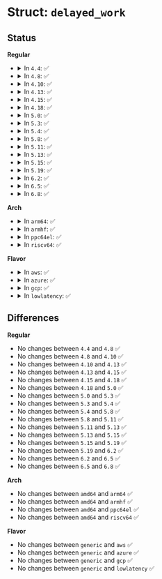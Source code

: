 # Struct: <code>delayed_work</code>

## Status
<b>Regular</b>
<ul>
<li>
<details>
<summary>In <code>4.4</code>: ✅</summary>

```c
struct delayed_work {
    struct work_struct work;
    struct timer_list timer;
    struct workqueue_struct *wq;
    int cpu;
};
```
</details>
</li>
<li>
<details>
<summary>In <code>4.8</code>: ✅</summary>

```c
struct delayed_work {
    struct work_struct work;
    struct timer_list timer;
    struct workqueue_struct *wq;
    int cpu;
};
```
</details>
</li>
<li>
<details>
<summary>In <code>4.10</code>: ✅</summary>

```c
struct delayed_work {
    struct work_struct work;
    struct timer_list timer;
    struct workqueue_struct *wq;
    int cpu;
};
```
</details>
</li>
<li>
<details>
<summary>In <code>4.13</code>: ✅</summary>

```c
struct delayed_work {
    struct work_struct work;
    struct timer_list timer;
    struct workqueue_struct *wq;
    int cpu;
};
```
</details>
</li>
<li>
<details>
<summary>In <code>4.15</code>: ✅</summary>

```c
struct delayed_work {
    struct work_struct work;
    struct timer_list timer;
    struct workqueue_struct *wq;
    int cpu;
};
```
</details>
</li>
<li>
<details>
<summary>In <code>4.18</code>: ✅</summary>

```c
struct delayed_work {
    struct work_struct work;
    struct timer_list timer;
    struct workqueue_struct *wq;
    int cpu;
};
```
</details>
</li>
<li>
<details>
<summary>In <code>5.0</code>: ✅</summary>

```c
struct delayed_work {
    struct work_struct work;
    struct timer_list timer;
    struct workqueue_struct *wq;
    int cpu;
};
```
</details>
</li>
<li>
<details>
<summary>In <code>5.3</code>: ✅</summary>

```c
struct delayed_work {
    struct work_struct work;
    struct timer_list timer;
    struct workqueue_struct *wq;
    int cpu;
};
```
</details>
</li>
<li>
<details>
<summary>In <code>5.4</code>: ✅</summary>

```c
struct delayed_work {
    struct work_struct work;
    struct timer_list timer;
    struct workqueue_struct *wq;
    int cpu;
};
```
</details>
</li>
<li>
<details>
<summary>In <code>5.8</code>: ✅</summary>

```c
struct delayed_work {
    struct work_struct work;
    struct timer_list timer;
    struct workqueue_struct *wq;
    int cpu;
};
```
</details>
</li>
<li>
<details>
<summary>In <code>5.11</code>: ✅</summary>

```c
struct delayed_work {
    struct work_struct work;
    struct timer_list timer;
    struct workqueue_struct *wq;
    int cpu;
};
```
</details>
</li>
<li>
<details>
<summary>In <code>5.13</code>: ✅</summary>

```c
struct delayed_work {
    struct work_struct work;
    struct timer_list timer;
    struct workqueue_struct *wq;
    int cpu;
};
```
</details>
</li>
<li>
<details>
<summary>In <code>5.15</code>: ✅</summary>

```c
struct delayed_work {
    struct work_struct work;
    struct timer_list timer;
    struct workqueue_struct *wq;
    int cpu;
};
```
</details>
</li>
<li>
<details>
<summary>In <code>5.19</code>: ✅</summary>

```c
struct delayed_work {
    struct work_struct work;
    struct timer_list timer;
    struct workqueue_struct *wq;
    int cpu;
};
```
</details>
</li>
<li>
<details>
<summary>In <code>6.2</code>: ✅</summary>

```c
struct delayed_work {
    struct work_struct work;
    struct timer_list timer;
    struct workqueue_struct *wq;
    int cpu;
};
```
</details>
</li>
<li>
<details>
<summary>In <code>6.5</code>: ✅</summary>

```c
struct delayed_work {
    struct work_struct work;
    struct timer_list timer;
    struct workqueue_struct *wq;
    int cpu;
};
```
</details>
</li>
<li>
<details>
<summary>In <code>6.8</code>: ✅</summary>

```c
struct delayed_work {
    struct work_struct work;
    struct timer_list timer;
    struct workqueue_struct *wq;
    int cpu;
};
```
</details>
</li>
</ul>
<b>Arch</b>
<ul>
<li>
<details>
<summary>In <code>arm64</code>: ✅</summary>

```c
struct delayed_work {
    struct work_struct work;
    struct timer_list timer;
    struct workqueue_struct *wq;
    int cpu;
};
```
</details>
</li>
<li>
<details>
<summary>In <code>armhf</code>: ✅</summary>

```c
struct delayed_work {
    struct work_struct work;
    struct timer_list timer;
    struct workqueue_struct *wq;
    int cpu;
};
```
</details>
</li>
<li>
<details>
<summary>In <code>ppc64el</code>: ✅</summary>

```c
struct delayed_work {
    struct work_struct work;
    struct timer_list timer;
    struct workqueue_struct *wq;
    int cpu;
};
```
</details>
</li>
<li>
<details>
<summary>In <code>riscv64</code>: ✅</summary>

```c
struct delayed_work {
    struct work_struct work;
    struct timer_list timer;
    struct workqueue_struct *wq;
    int cpu;
};
```
</details>
</li>
</ul>
<b>Flavor</b>
<ul>
<li>
<details>
<summary>In <code>aws</code>: ✅</summary>

```c
struct delayed_work {
    struct work_struct work;
    struct timer_list timer;
    struct workqueue_struct *wq;
    int cpu;
};
```
</details>
</li>
<li>
<details>
<summary>In <code>azure</code>: ✅</summary>

```c
struct delayed_work {
    struct work_struct work;
    struct timer_list timer;
    struct workqueue_struct *wq;
    int cpu;
};
```
</details>
</li>
<li>
<details>
<summary>In <code>gcp</code>: ✅</summary>

```c
struct delayed_work {
    struct work_struct work;
    struct timer_list timer;
    struct workqueue_struct *wq;
    int cpu;
};
```
</details>
</li>
<li>
<details>
<summary>In <code>lowlatency</code>: ✅</summary>

```c
struct delayed_work {
    struct work_struct work;
    struct timer_list timer;
    struct workqueue_struct *wq;
    int cpu;
};
```
</details>
</li>
</ul>

## Differences
<b>Regular</b>
<ul>
<li>
No changes between <code>4.4</code> and <code>4.8</code> ✅
</li>
<li>
No changes between <code>4.8</code> and <code>4.10</code> ✅
</li>
<li>
No changes between <code>4.10</code> and <code>4.13</code> ✅
</li>
<li>
No changes between <code>4.13</code> and <code>4.15</code> ✅
</li>
<li>
No changes between <code>4.15</code> and <code>4.18</code> ✅
</li>
<li>
No changes between <code>4.18</code> and <code>5.0</code> ✅
</li>
<li>
No changes between <code>5.0</code> and <code>5.3</code> ✅
</li>
<li>
No changes between <code>5.3</code> and <code>5.4</code> ✅
</li>
<li>
No changes between <code>5.4</code> and <code>5.8</code> ✅
</li>
<li>
No changes between <code>5.8</code> and <code>5.11</code> ✅
</li>
<li>
No changes between <code>5.11</code> and <code>5.13</code> ✅
</li>
<li>
No changes between <code>5.13</code> and <code>5.15</code> ✅
</li>
<li>
No changes between <code>5.15</code> and <code>5.19</code> ✅
</li>
<li>
No changes between <code>5.19</code> and <code>6.2</code> ✅
</li>
<li>
No changes between <code>6.2</code> and <code>6.5</code> ✅
</li>
<li>
No changes between <code>6.5</code> and <code>6.8</code> ✅
</li>
</ul>
<b>Arch</b>
<ul>
<li>
No changes between <code>amd64</code> and <code>arm64</code> ✅
</li>
<li>
No changes between <code>amd64</code> and <code>armhf</code> ✅
</li>
<li>
No changes between <code>amd64</code> and <code>ppc64el</code> ✅
</li>
<li>
No changes between <code>amd64</code> and <code>riscv64</code> ✅
</li>
</ul>
<b>Flavor</b>
<ul>
<li>
No changes between <code>generic</code> and <code>aws</code> ✅
</li>
<li>
No changes between <code>generic</code> and <code>azure</code> ✅
</li>
<li>
No changes between <code>generic</code> and <code>gcp</code> ✅
</li>
<li>
No changes between <code>generic</code> and <code>lowlatency</code> ✅
</li>
</ul>
